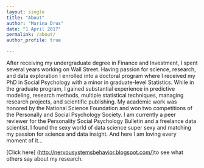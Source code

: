 ```yaml
---
layout: single
title: "About"
author: "Marina Drus"
date: "1 April 2017"
permalink: /about/
author_profile: true

---
```


After receiving my undergraduate degree in Finance and Investment, I spent several years working on Wall Street. Having passion for science, research, and data exploration I enrolled into a doctoral program where I received my PhD in Social Psychology with a minor in graduate-level Statistics. While in the graduate program, I gained substantial experience in predictive modeling, research methods, multiple statistical techniques, managing research projects, and scientific publishing. My academic work was honored by the National Science Foundation and won two competitions of the Personally and Social Psychology Society. I am currently a peer reviewer for the Personality Social Psychology Bulletin and a freelance data scientist. I found the sexy world of data science super sexy and matching my passion for science and data insight. And here I am loving every moment of it…


[Click here] (http://nervousystemsbehavior.blogspot.com/)to see what others say about my research. 
